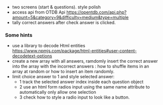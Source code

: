 - two screens (start & questions). style polish
- access api from OTDB Api https://opentdb.com/api.php?amount=5&category=9&difficulty=medium&type=multiple
- tally correct answers after check answer is clicked.


### Some hints
- use a library to decode Html entities https://www.npmjs.com/package/html-entities#user-content-decodetext-options
- create a new array with all answers, ramdomly insert the correct answer into the array with the incorrect answers : how to shuffle items in an array at random or how to insert an item randomly.
- limit choice answer to 1 and style selected answer: 
  - 1 track the selected answer index inside each question object 
  - 2 use an html form radios input using the same name attribute to automatically only allow one selection 
  - 3 check how to style a radio input to look like a button.


<!-- <div className="radio__button" key={answerIndex}>
                    <input type="radio" id="a25" name="option" />
                     <label htmlFor="a25">{answer}</label>
</div>  -->
